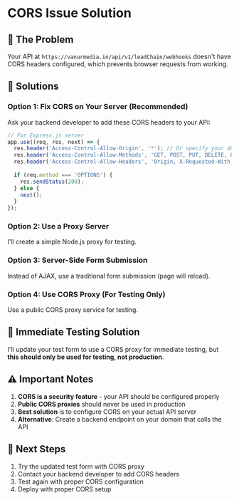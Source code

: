 # CORS Issue Solution

## 🚨 The Problem
Your API at `https://vanurmedia.in/api/v1/leadChain/webhooks` doesn't have CORS headers configured, which prevents browser requests from working.

## 🔧 Solutions

### **Option 1: Fix CORS on Your Server (Recommended)**
Ask your backend developer to add these CORS headers to your API:

```javascript
// For Express.js server
app.use((req, res, next) => {
  res.header('Access-Control-Allow-Origin', '*'); // Or specify your domain
  res.header('Access-Control-Allow-Methods', 'GET, POST, PUT, DELETE, OPTIONS');
  res.header('Access-Control-Allow-Headers', 'Origin, X-Requested-With, Content-Type, Accept, Authorization');
  
  if (req.method === 'OPTIONS') {
    res.sendStatus(200);
  } else {
    next();
  }
});
```

### **Option 2: Use a Proxy Server**
I'll create a simple Node.js proxy for testing.

### **Option 3: Server-Side Form Submission**
Instead of AJAX, use a traditional form submission (page will reload).

### **Option 4: Use CORS Proxy (For Testing Only)**
Use a public CORS proxy service for testing.

## 🎯 Immediate Testing Solution

I'll update your test form to use a CORS proxy for immediate testing, but **this should only be used for testing, not production**.

## ⚠️ Important Notes

1. **CORS is a security feature** - your API should be configured properly
2. **Public CORS proxies** should never be used in production
3. **Best solution** is to configure CORS on your actual API server
4. **Alternative**: Create a backend endpoint on your domain that calls the API

## 🚀 Next Steps

1. Try the updated test form with CORS proxy
2. Contact your backend developer to add CORS headers
3. Test again with proper CORS configuration
4. Deploy with proper CORS setup